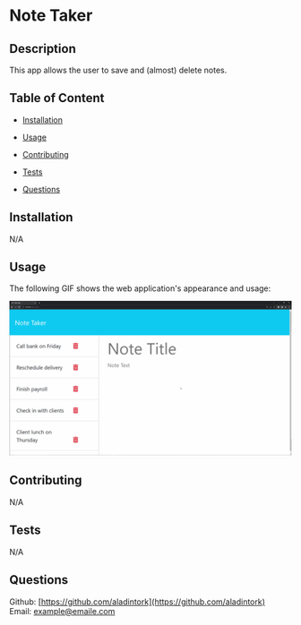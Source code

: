 # Note Taker 

  ## Description
  
  This app allows the user to save and (almost) delete notes.

  ## Table of Content

  - [Installation](#installation) <br />
  - [Usage](#usage) <br />
  
  - [Contributing](#contributing) <br />
  - [Tests](#tests) <br />
  - [Questions](#questions) 
  
  ## Installation
  
  N/A
  
  ## Usage
  
  The following GIF shows the web application's appearance and usage:

![Existing notes are listed in the left-hand column with empty fields on the right-hand side for the new note’s title and text.](./Assets/11-express-homework-demo.gif)
  
  
  
  ## Contributing
  
  N/A
  
  ## Tests
  
  N/A
  
  ## Questions
  
  Github: [https://github.com/aladintork](https://github.com/aladintork) <br />
  Email: [example@emaile.com](mailto:example@emaile.com)
  
